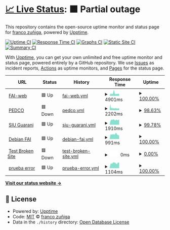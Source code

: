 # [📈 Live Status](https://demo.upptime.js.org): <!--live status--> **🟧 Partial outage**

This repository contains the open-source uptime monitor and status page for [franco zuñiga](francozuniga32.github.io), powered by [Upptime](https://github.com/upptime/upptime).

[![Uptime CI](https://github.com/francoZuniga32/pedco-status/workflows/Uptime%20CI/badge.svg)](https://github.com/francoZuniga32/pedco-status/actions?query=workflow%3A%22Uptime+CI%22)
[![Response Time CI](https://github.com/francoZuniga32/pedco-status/workflows/Response%20Time%20CI/badge.svg)](https://github.com/francoZuniga32/pedco-status/actions?query=workflow%3A%22Response+Time+CI%22)
[![Graphs CI](https://github.com/francoZuniga32/pedco-status/workflows/Graphs%20CI/badge.svg)](https://github.com/francoZuniga32/pedco-status/actions?query=workflow%3A%22Graphs+CI%22)
[![Static Site CI](https://github.com/francoZuniga32/pedco-status/workflows/Static%20Site%20CI/badge.svg)](https://github.com/francoZuniga32/pedco-status/actions?query=workflow%3A%22Static+Site+CI%22)
[![Summary CI](https://github.com/francoZuniga32/pedco-status/workflows/Summary%20CI/badge.svg)](https://github.com/francoZuniga32/pedco-status/actions?query=workflow%3A%22Summary+CI%22)

With [Upptime](https://upptime.js.org), you can get your own unlimited and free uptime monitor and status page, powered entirely by a GitHub repository. We use [Issues](https://github.com/francoZuniga32/pedco-status/issues) as incident reports, [Actions](https://github.com/francoZuniga32/pedco-status/actions) as uptime monitors, and [Pages](https://demo.upptime.js.org) for the status page.

<!--start: status pages-->
<!-- This summary is generated by Upptime (https://github.com/upptime/upptime) -->
<!-- Do not edit this manually, your changes will be overwritten -->
<!-- prettier-ignore -->
| URL | Status | History | Response Time | Uptime |
| --- | ------ | ------- | ------------- | ------ |
| <img alt="" src="https://icons.duckduckgo.com/ip3/faiweb.uncoma.edu.ar.ico" height="13"> [FAI-web](https://faiweb.uncoma.edu.ar/) | 🟩 Up | [fai-web.yml](https://github.com/francoZuniga32/pedco-status/commits/HEAD/history/fai-web.yml) | <details><summary><img alt="Response time graph" src="./graphs/fai-web/response-time-week.png" height="20"> 4901ms</summary><br><a href="https://francoZuniga32.github.io/pedco-status/history/fai-web"><img alt="Response time 4882" src="https://img.shields.io/endpoint?url=https%3A%2F%2Fraw.githubusercontent.com%2FfrancoZuniga32%2Fpedco-status%2FHEAD%2Fapi%2Ffai-web%2Fresponse-time.json"></a><br><a href="https://francoZuniga32.github.io/pedco-status/history/fai-web"><img alt="24-hour response time 4134" src="https://img.shields.io/endpoint?url=https%3A%2F%2Fraw.githubusercontent.com%2FfrancoZuniga32%2Fpedco-status%2FHEAD%2Fapi%2Ffai-web%2Fresponse-time-day.json"></a><br><a href="https://francoZuniga32.github.io/pedco-status/history/fai-web"><img alt="7-day response time 4901" src="https://img.shields.io/endpoint?url=https%3A%2F%2Fraw.githubusercontent.com%2FfrancoZuniga32%2Fpedco-status%2FHEAD%2Fapi%2Ffai-web%2Fresponse-time-week.json"></a><br><a href="https://francoZuniga32.github.io/pedco-status/history/fai-web"><img alt="30-day response time 4776" src="https://img.shields.io/endpoint?url=https%3A%2F%2Fraw.githubusercontent.com%2FfrancoZuniga32%2Fpedco-status%2FHEAD%2Fapi%2Ffai-web%2Fresponse-time-month.json"></a><br><a href="https://francoZuniga32.github.io/pedco-status/history/fai-web"><img alt="1-year response time 4782" src="https://img.shields.io/endpoint?url=https%3A%2F%2Fraw.githubusercontent.com%2FfrancoZuniga32%2Fpedco-status%2FHEAD%2Fapi%2Ffai-web%2Fresponse-time-year.json"></a></details> | <details><summary><a href="https://francoZuniga32.github.io/pedco-status/history/fai-web">100.00%</a></summary><a href="https://francoZuniga32.github.io/pedco-status/history/fai-web"><img alt="All-time uptime 95.22%" src="https://img.shields.io/endpoint?url=https%3A%2F%2Fraw.githubusercontent.com%2FfrancoZuniga32%2Fpedco-status%2FHEAD%2Fapi%2Ffai-web%2Fuptime.json"></a><br><a href="https://francoZuniga32.github.io/pedco-status/history/fai-web"><img alt="24-hour uptime 100.00%" src="https://img.shields.io/endpoint?url=https%3A%2F%2Fraw.githubusercontent.com%2FfrancoZuniga32%2Fpedco-status%2FHEAD%2Fapi%2Ffai-web%2Fuptime-day.json"></a><br><a href="https://francoZuniga32.github.io/pedco-status/history/fai-web"><img alt="7-day uptime 100.00%" src="https://img.shields.io/endpoint?url=https%3A%2F%2Fraw.githubusercontent.com%2FfrancoZuniga32%2Fpedco-status%2FHEAD%2Fapi%2Ffai-web%2Fuptime-week.json"></a><br><a href="https://francoZuniga32.github.io/pedco-status/history/fai-web"><img alt="30-day uptime 99.88%" src="https://img.shields.io/endpoint?url=https%3A%2F%2Fraw.githubusercontent.com%2FfrancoZuniga32%2Fpedco-status%2FHEAD%2Fapi%2Ffai-web%2Fuptime-month.json"></a><br><a href="https://francoZuniga32.github.io/pedco-status/history/fai-web"><img alt="1-year uptime 94.84%" src="https://img.shields.io/endpoint?url=https%3A%2F%2Fraw.githubusercontent.com%2FfrancoZuniga32%2Fpedco-status%2FHEAD%2Fapi%2Ffai-web%2Fuptime-year.json"></a></details>
| <img alt="" src="https://icons.duckduckgo.com/ip3/pedco.uncoma.edu.ar.ico" height="13"> [PEDCO](https://pedco.uncoma.edu.ar/) | 🟥 Down | [pedco.yml](https://github.com/francoZuniga32/pedco-status/commits/HEAD/history/pedco.yml) | <details><summary><img alt="Response time graph" src="./graphs/pedco/response-time-week.png" height="20"> 2202ms</summary><br><a href="https://francoZuniga32.github.io/pedco-status/history/pedco"><img alt="Response time 2917" src="https://img.shields.io/endpoint?url=https%3A%2F%2Fraw.githubusercontent.com%2FfrancoZuniga32%2Fpedco-status%2FHEAD%2Fapi%2Fpedco%2Fresponse-time.json"></a><br><a href="https://francoZuniga32.github.io/pedco-status/history/pedco"><img alt="24-hour response time 1966" src="https://img.shields.io/endpoint?url=https%3A%2F%2Fraw.githubusercontent.com%2FfrancoZuniga32%2Fpedco-status%2FHEAD%2Fapi%2Fpedco%2Fresponse-time-day.json"></a><br><a href="https://francoZuniga32.github.io/pedco-status/history/pedco"><img alt="7-day response time 2202" src="https://img.shields.io/endpoint?url=https%3A%2F%2Fraw.githubusercontent.com%2FfrancoZuniga32%2Fpedco-status%2FHEAD%2Fapi%2Fpedco%2Fresponse-time-week.json"></a><br><a href="https://francoZuniga32.github.io/pedco-status/history/pedco"><img alt="30-day response time 3063" src="https://img.shields.io/endpoint?url=https%3A%2F%2Fraw.githubusercontent.com%2FfrancoZuniga32%2Fpedco-status%2FHEAD%2Fapi%2Fpedco%2Fresponse-time-month.json"></a><br><a href="https://francoZuniga32.github.io/pedco-status/history/pedco"><img alt="1-year response time 2986" src="https://img.shields.io/endpoint?url=https%3A%2F%2Fraw.githubusercontent.com%2FfrancoZuniga32%2Fpedco-status%2FHEAD%2Fapi%2Fpedco%2Fresponse-time-year.json"></a></details> | <details><summary><a href="https://francoZuniga32.github.io/pedco-status/history/pedco">98.63%</a></summary><a href="https://francoZuniga32.github.io/pedco-status/history/pedco"><img alt="All-time uptime 99.11%" src="https://img.shields.io/endpoint?url=https%3A%2F%2Fraw.githubusercontent.com%2FfrancoZuniga32%2Fpedco-status%2FHEAD%2Fapi%2Fpedco%2Fuptime.json"></a><br><a href="https://francoZuniga32.github.io/pedco-status/history/pedco"><img alt="24-hour uptime 97.48%" src="https://img.shields.io/endpoint?url=https%3A%2F%2Fraw.githubusercontent.com%2FfrancoZuniga32%2Fpedco-status%2FHEAD%2Fapi%2Fpedco%2Fuptime-day.json"></a><br><a href="https://francoZuniga32.github.io/pedco-status/history/pedco"><img alt="7-day uptime 98.63%" src="https://img.shields.io/endpoint?url=https%3A%2F%2Fraw.githubusercontent.com%2FfrancoZuniga32%2Fpedco-status%2FHEAD%2Fapi%2Fpedco%2Fuptime-week.json"></a><br><a href="https://francoZuniga32.github.io/pedco-status/history/pedco"><img alt="30-day uptime 98.64%" src="https://img.shields.io/endpoint?url=https%3A%2F%2Fraw.githubusercontent.com%2FfrancoZuniga32%2Fpedco-status%2FHEAD%2Fapi%2Fpedco%2Fuptime-month.json"></a><br><a href="https://francoZuniga32.github.io/pedco-status/history/pedco"><img alt="1-year uptime 98.48%" src="https://img.shields.io/endpoint?url=https%3A%2F%2Fraw.githubusercontent.com%2FfrancoZuniga32%2Fpedco-status%2FHEAD%2Fapi%2Fpedco%2Fuptime-year.json"></a></details>
| <img alt="" src="https://icons.duckduckgo.com/ip3/siufai.uncoma.edu.ar.ico" height="13"> [SIU Guarani](https://siufai.uncoma.edu.ar/informatica) | 🟩 Up | [siu-guarani.yml](https://github.com/francoZuniga32/pedco-status/commits/HEAD/history/siu-guarani.yml) | <details><summary><img alt="Response time graph" src="./graphs/siu-guarani/response-time-week.png" height="20"> 1910ms</summary><br><a href="https://francoZuniga32.github.io/pedco-status/history/siu-guarani"><img alt="Response time 3396" src="https://img.shields.io/endpoint?url=https%3A%2F%2Fraw.githubusercontent.com%2FfrancoZuniga32%2Fpedco-status%2FHEAD%2Fapi%2Fsiu-guarani%2Fresponse-time.json"></a><br><a href="https://francoZuniga32.github.io/pedco-status/history/siu-guarani"><img alt="24-hour response time 2018" src="https://img.shields.io/endpoint?url=https%3A%2F%2Fraw.githubusercontent.com%2FfrancoZuniga32%2Fpedco-status%2FHEAD%2Fapi%2Fsiu-guarani%2Fresponse-time-day.json"></a><br><a href="https://francoZuniga32.github.io/pedco-status/history/siu-guarani"><img alt="7-day response time 1910" src="https://img.shields.io/endpoint?url=https%3A%2F%2Fraw.githubusercontent.com%2FfrancoZuniga32%2Fpedco-status%2FHEAD%2Fapi%2Fsiu-guarani%2Fresponse-time-week.json"></a><br><a href="https://francoZuniga32.github.io/pedco-status/history/siu-guarani"><img alt="30-day response time 2245" src="https://img.shields.io/endpoint?url=https%3A%2F%2Fraw.githubusercontent.com%2FfrancoZuniga32%2Fpedco-status%2FHEAD%2Fapi%2Fsiu-guarani%2Fresponse-time-month.json"></a><br><a href="https://francoZuniga32.github.io/pedco-status/history/siu-guarani"><img alt="1-year response time 3501" src="https://img.shields.io/endpoint?url=https%3A%2F%2Fraw.githubusercontent.com%2FfrancoZuniga32%2Fpedco-status%2FHEAD%2Fapi%2Fsiu-guarani%2Fresponse-time-year.json"></a></details> | <details><summary><a href="https://francoZuniga32.github.io/pedco-status/history/siu-guarani">99.78%</a></summary><a href="https://francoZuniga32.github.io/pedco-status/history/siu-guarani"><img alt="All-time uptime 97.10%" src="https://img.shields.io/endpoint?url=https%3A%2F%2Fraw.githubusercontent.com%2FfrancoZuniga32%2Fpedco-status%2FHEAD%2Fapi%2Fsiu-guarani%2Fuptime.json"></a><br><a href="https://francoZuniga32.github.io/pedco-status/history/siu-guarani"><img alt="24-hour uptime 98.43%" src="https://img.shields.io/endpoint?url=https%3A%2F%2Fraw.githubusercontent.com%2FfrancoZuniga32%2Fpedco-status%2FHEAD%2Fapi%2Fsiu-guarani%2Fuptime-day.json"></a><br><a href="https://francoZuniga32.github.io/pedco-status/history/siu-guarani"><img alt="7-day uptime 99.78%" src="https://img.shields.io/endpoint?url=https%3A%2F%2Fraw.githubusercontent.com%2FfrancoZuniga32%2Fpedco-status%2FHEAD%2Fapi%2Fsiu-guarani%2Fuptime-week.json"></a><br><a href="https://francoZuniga32.github.io/pedco-status/history/siu-guarani"><img alt="30-day uptime 99.66%" src="https://img.shields.io/endpoint?url=https%3A%2F%2Fraw.githubusercontent.com%2FfrancoZuniga32%2Fpedco-status%2FHEAD%2Fapi%2Fsiu-guarani%2Fuptime-month.json"></a><br><a href="https://francoZuniga32.github.io/pedco-status/history/siu-guarani"><img alt="1-year uptime 95.01%" src="https://img.shields.io/endpoint?url=https%3A%2F%2Fraw.githubusercontent.com%2FfrancoZuniga32%2Fpedco-status%2FHEAD%2Fapi%2Fsiu-guarani%2Fuptime-year.json"></a></details>
| <img alt="" src="https://icons.duckduckgo.com/ip3/debianfai.fi.uncoma.edu.ar.ico" height="13"> [Debian FAI](http://debianfai.fi.uncoma.edu.ar/) | 🟩 Up | [debian-fai.yml](https://github.com/francoZuniga32/pedco-status/commits/HEAD/history/debian-fai.yml) | <details><summary><img alt="Response time graph" src="./graphs/debian-fai/response-time-week.png" height="20"> 991ms</summary><br><a href="https://francoZuniga32.github.io/pedco-status/history/debian-fai"><img alt="Response time 1311" src="https://img.shields.io/endpoint?url=https%3A%2F%2Fraw.githubusercontent.com%2FfrancoZuniga32%2Fpedco-status%2FHEAD%2Fapi%2Fdebian-fai%2Fresponse-time.json"></a><br><a href="https://francoZuniga32.github.io/pedco-status/history/debian-fai"><img alt="24-hour response time 800" src="https://img.shields.io/endpoint?url=https%3A%2F%2Fraw.githubusercontent.com%2FfrancoZuniga32%2Fpedco-status%2FHEAD%2Fapi%2Fdebian-fai%2Fresponse-time-day.json"></a><br><a href="https://francoZuniga32.github.io/pedco-status/history/debian-fai"><img alt="7-day response time 991" src="https://img.shields.io/endpoint?url=https%3A%2F%2Fraw.githubusercontent.com%2FfrancoZuniga32%2Fpedco-status%2FHEAD%2Fapi%2Fdebian-fai%2Fresponse-time-week.json"></a><br><a href="https://francoZuniga32.github.io/pedco-status/history/debian-fai"><img alt="30-day response time 975" src="https://img.shields.io/endpoint?url=https%3A%2F%2Fraw.githubusercontent.com%2FfrancoZuniga32%2Fpedco-status%2FHEAD%2Fapi%2Fdebian-fai%2Fresponse-time-month.json"></a><br><a href="https://francoZuniga32.github.io/pedco-status/history/debian-fai"><img alt="1-year response time 1279" src="https://img.shields.io/endpoint?url=https%3A%2F%2Fraw.githubusercontent.com%2FfrancoZuniga32%2Fpedco-status%2FHEAD%2Fapi%2Fdebian-fai%2Fresponse-time-year.json"></a></details> | <details><summary><a href="https://francoZuniga32.github.io/pedco-status/history/debian-fai">100.00%</a></summary><a href="https://francoZuniga32.github.io/pedco-status/history/debian-fai"><img alt="All-time uptime 77.52%" src="https://img.shields.io/endpoint?url=https%3A%2F%2Fraw.githubusercontent.com%2FfrancoZuniga32%2Fpedco-status%2FHEAD%2Fapi%2Fdebian-fai%2Fuptime.json"></a><br><a href="https://francoZuniga32.github.io/pedco-status/history/debian-fai"><img alt="24-hour uptime 100.00%" src="https://img.shields.io/endpoint?url=https%3A%2F%2Fraw.githubusercontent.com%2FfrancoZuniga32%2Fpedco-status%2FHEAD%2Fapi%2Fdebian-fai%2Fuptime-day.json"></a><br><a href="https://francoZuniga32.github.io/pedco-status/history/debian-fai"><img alt="7-day uptime 100.00%" src="https://img.shields.io/endpoint?url=https%3A%2F%2Fraw.githubusercontent.com%2FfrancoZuniga32%2Fpedco-status%2FHEAD%2Fapi%2Fdebian-fai%2Fuptime-week.json"></a><br><a href="https://francoZuniga32.github.io/pedco-status/history/debian-fai"><img alt="30-day uptime 100.00%" src="https://img.shields.io/endpoint?url=https%3A%2F%2Fraw.githubusercontent.com%2FfrancoZuniga32%2Fpedco-status%2FHEAD%2Fapi%2Fdebian-fai%2Fuptime-month.json"></a><br><a href="https://francoZuniga32.github.io/pedco-status/history/debian-fai"><img alt="1-year uptime 63.36%" src="https://img.shields.io/endpoint?url=https%3A%2F%2Fraw.githubusercontent.com%2FfrancoZuniga32%2Fpedco-status%2FHEAD%2Fapi%2Fdebian-fai%2Fuptime-year.json"></a></details>
| <img alt="" src="https://icons.duckduckgo.com/ip3/thissitedoesnotexist.koj.co.ico" height="13"> [Test Broken Site](https://thissitedoesnotexist.koj.co) | 🟥 Down | [test-broken-site.yml](https://github.com/francoZuniga32/pedco-status/commits/HEAD/history/test-broken-site.yml) | <details><summary><img alt="Response time graph" src="./graphs/test-broken-site/response-time-week.png" height="20"> 0ms</summary><br><a href="https://francoZuniga32.github.io/pedco-status/history/test-broken-site"><img alt="Response time 0" src="https://img.shields.io/endpoint?url=https%3A%2F%2Fraw.githubusercontent.com%2FfrancoZuniga32%2Fpedco-status%2FHEAD%2Fapi%2Ftest-broken-site%2Fresponse-time.json"></a><br><a href="https://francoZuniga32.github.io/pedco-status/history/test-broken-site"><img alt="24-hour response time 0" src="https://img.shields.io/endpoint?url=https%3A%2F%2Fraw.githubusercontent.com%2FfrancoZuniga32%2Fpedco-status%2FHEAD%2Fapi%2Ftest-broken-site%2Fresponse-time-day.json"></a><br><a href="https://francoZuniga32.github.io/pedco-status/history/test-broken-site"><img alt="7-day response time 0" src="https://img.shields.io/endpoint?url=https%3A%2F%2Fraw.githubusercontent.com%2FfrancoZuniga32%2Fpedco-status%2FHEAD%2Fapi%2Ftest-broken-site%2Fresponse-time-week.json"></a><br><a href="https://francoZuniga32.github.io/pedco-status/history/test-broken-site"><img alt="30-day response time 0" src="https://img.shields.io/endpoint?url=https%3A%2F%2Fraw.githubusercontent.com%2FfrancoZuniga32%2Fpedco-status%2FHEAD%2Fapi%2Ftest-broken-site%2Fresponse-time-month.json"></a><br><a href="https://francoZuniga32.github.io/pedco-status/history/test-broken-site"><img alt="1-year response time 0" src="https://img.shields.io/endpoint?url=https%3A%2F%2Fraw.githubusercontent.com%2FfrancoZuniga32%2Fpedco-status%2FHEAD%2Fapi%2Ftest-broken-site%2Fresponse-time-year.json"></a></details> | <details><summary><a href="https://francoZuniga32.github.io/pedco-status/history/test-broken-site">0.00%</a></summary><a href="https://francoZuniga32.github.io/pedco-status/history/test-broken-site"><img alt="All-time uptime 0.00%" src="https://img.shields.io/endpoint?url=https%3A%2F%2Fraw.githubusercontent.com%2FfrancoZuniga32%2Fpedco-status%2FHEAD%2Fapi%2Ftest-broken-site%2Fuptime.json"></a><br><a href="https://francoZuniga32.github.io/pedco-status/history/test-broken-site"><img alt="24-hour uptime 0.00%" src="https://img.shields.io/endpoint?url=https%3A%2F%2Fraw.githubusercontent.com%2FfrancoZuniga32%2Fpedco-status%2FHEAD%2Fapi%2Ftest-broken-site%2Fuptime-day.json"></a><br><a href="https://francoZuniga32.github.io/pedco-status/history/test-broken-site"><img alt="7-day uptime 0.00%" src="https://img.shields.io/endpoint?url=https%3A%2F%2Fraw.githubusercontent.com%2FfrancoZuniga32%2Fpedco-status%2FHEAD%2Fapi%2Ftest-broken-site%2Fuptime-week.json"></a><br><a href="https://francoZuniga32.github.io/pedco-status/history/test-broken-site"><img alt="30-day uptime 0.00%" src="https://img.shields.io/endpoint?url=https%3A%2F%2Fraw.githubusercontent.com%2FfrancoZuniga32%2Fpedco-status%2FHEAD%2Fapi%2Ftest-broken-site%2Fuptime-month.json"></a><br><a href="https://francoZuniga32.github.io/pedco-status/history/test-broken-site"><img alt="1-year uptime 0.00%" src="https://img.shields.io/endpoint?url=https%3A%2F%2Fraw.githubusercontent.com%2FfrancoZuniga32%2Fpedco-status%2FHEAD%2Fapi%2Ftest-broken-site%2Fuptime-year.json"></a></details>
| <img alt="" src="https://icons.duckduckgo.com/ip3/cefai.fi.uncoma.edu.ar.ico" height="13"> [prueba error](https://cefai.fi.uncoma.edu.ar/) | 🟩 Up | [prueba-error.yml](https://github.com/francoZuniga32/pedco-status/commits/HEAD/history/prueba-error.yml) | <details><summary><img alt="Response time graph" src="./graphs/prueba-error/response-time-week.png" height="20"> 1104ms</summary><br><a href="https://francoZuniga32.github.io/pedco-status/history/prueba-error"><img alt="Response time 1613" src="https://img.shields.io/endpoint?url=https%3A%2F%2Fraw.githubusercontent.com%2FfrancoZuniga32%2Fpedco-status%2FHEAD%2Fapi%2Fprueba-error%2Fresponse-time.json"></a><br><a href="https://francoZuniga32.github.io/pedco-status/history/prueba-error"><img alt="24-hour response time 1202" src="https://img.shields.io/endpoint?url=https%3A%2F%2Fraw.githubusercontent.com%2FfrancoZuniga32%2Fpedco-status%2FHEAD%2Fapi%2Fprueba-error%2Fresponse-time-day.json"></a><br><a href="https://francoZuniga32.github.io/pedco-status/history/prueba-error"><img alt="7-day response time 1104" src="https://img.shields.io/endpoint?url=https%3A%2F%2Fraw.githubusercontent.com%2FfrancoZuniga32%2Fpedco-status%2FHEAD%2Fapi%2Fprueba-error%2Fresponse-time-week.json"></a><br><a href="https://francoZuniga32.github.io/pedco-status/history/prueba-error"><img alt="30-day response time 1273" src="https://img.shields.io/endpoint?url=https%3A%2F%2Fraw.githubusercontent.com%2FfrancoZuniga32%2Fpedco-status%2FHEAD%2Fapi%2Fprueba-error%2Fresponse-time-month.json"></a><br><a href="https://francoZuniga32.github.io/pedco-status/history/prueba-error"><img alt="1-year response time 1613" src="https://img.shields.io/endpoint?url=https%3A%2F%2Fraw.githubusercontent.com%2FfrancoZuniga32%2Fpedco-status%2FHEAD%2Fapi%2Fprueba-error%2Fresponse-time-year.json"></a></details> | <details><summary><a href="https://francoZuniga32.github.io/pedco-status/history/prueba-error">100.00%</a></summary><a href="https://francoZuniga32.github.io/pedco-status/history/prueba-error"><img alt="All-time uptime 70.06%" src="https://img.shields.io/endpoint?url=https%3A%2F%2Fraw.githubusercontent.com%2FfrancoZuniga32%2Fpedco-status%2FHEAD%2Fapi%2Fprueba-error%2Fuptime.json"></a><br><a href="https://francoZuniga32.github.io/pedco-status/history/prueba-error"><img alt="24-hour uptime 100.00%" src="https://img.shields.io/endpoint?url=https%3A%2F%2Fraw.githubusercontent.com%2FfrancoZuniga32%2Fpedco-status%2FHEAD%2Fapi%2Fprueba-error%2Fuptime-day.json"></a><br><a href="https://francoZuniga32.github.io/pedco-status/history/prueba-error"><img alt="7-day uptime 100.00%" src="https://img.shields.io/endpoint?url=https%3A%2F%2Fraw.githubusercontent.com%2FfrancoZuniga32%2Fpedco-status%2FHEAD%2Fapi%2Fprueba-error%2Fuptime-week.json"></a><br><a href="https://francoZuniga32.github.io/pedco-status/history/prueba-error"><img alt="30-day uptime 99.89%" src="https://img.shields.io/endpoint?url=https%3A%2F%2Fraw.githubusercontent.com%2FfrancoZuniga32%2Fpedco-status%2FHEAD%2Fapi%2Fprueba-error%2Fuptime-month.json"></a><br><a href="https://francoZuniga32.github.io/pedco-status/history/prueba-error"><img alt="1-year uptime 70.06%" src="https://img.shields.io/endpoint?url=https%3A%2F%2Fraw.githubusercontent.com%2FfrancoZuniga32%2Fpedco-status%2FHEAD%2Fapi%2Fprueba-error%2Fuptime-year.json"></a></details>

<!--end: status pages-->

[**Visit our status website →**](https://demo.upptime.js.org)

## 📄 License

- Powered by: [Upptime](https://github.com/upptime/upptime)
- Code: [MIT](./LICENSE) © [franco zuñiga](francozuniga32.github.io)
- Data in the `./history` directory: [Open Database License](https://opendatacommons.org/licenses/odbl/1-0/)
